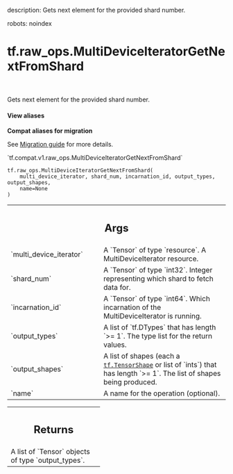 description: Gets next element for the provided shard number.

robots: noindex

# tf.raw_ops.MultiDeviceIteratorGetNextFromShard

<!-- Insert buttons and diff -->

<table class="tfo-notebook-buttons tfo-api nocontent" align="left">

</table>



Gets next element for the provided shard number.

<section class="expandable">
  <h4 class="showalways">View aliases</h4>
  <p>
<b>Compat aliases for migration</b>
<p>See
<a href="https://www.tensorflow.org/guide/migrate">Migration guide</a> for
more details.</p>
<p>`tf.compat.v1.raw_ops.MultiDeviceIteratorGetNextFromShard`</p>
</p>
</section>

<pre class="devsite-click-to-copy prettyprint lang-py tfo-signature-link">
<code>tf.raw_ops.MultiDeviceIteratorGetNextFromShard(
    multi_device_iterator, shard_num, incarnation_id, output_types, output_shapes,
    name=None
)
</code></pre>



<!-- Placeholder for "Used in" -->


<!-- Tabular view -->
 <table class="responsive fixed orange">
<colgroup><col width="214px"><col></colgroup>
<tr><th colspan="2"><h2 class="add-link">Args</h2></th></tr>

<tr>
<td>
`multi_device_iterator`
</td>
<td>
A `Tensor` of type `resource`.
A MultiDeviceIterator resource.
</td>
</tr><tr>
<td>
`shard_num`
</td>
<td>
A `Tensor` of type `int32`.
Integer representing which shard to fetch data for.
</td>
</tr><tr>
<td>
`incarnation_id`
</td>
<td>
A `Tensor` of type `int64`.
Which incarnation of the MultiDeviceIterator is running.
</td>
</tr><tr>
<td>
`output_types`
</td>
<td>
A list of `tf.DTypes` that has length `>= 1`.
The type list for the return values.
</td>
</tr><tr>
<td>
`output_shapes`
</td>
<td>
A list of shapes (each a <a href="../../tf/TensorShape.md"><code>tf.TensorShape</code></a> or list of `ints`) that has length `>= 1`.
The list of shapes being produced.
</td>
</tr><tr>
<td>
`name`
</td>
<td>
A name for the operation (optional).
</td>
</tr>
</table>



<!-- Tabular view -->
 <table class="responsive fixed orange">
<colgroup><col width="214px"><col></colgroup>
<tr><th colspan="2"><h2 class="add-link">Returns</h2></th></tr>
<tr class="alt">
<td colspan="2">
A list of `Tensor` objects of type `output_types`.
</td>
</tr>

</table>

